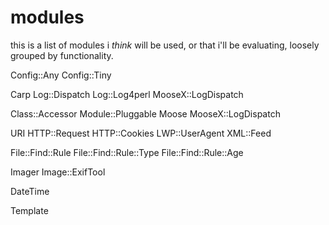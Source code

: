 modules
===

this is a list of modules i *think* will be used, or that i'll be evaluating,
loosely grouped by functionality.

Config::Any
Config::Tiny

Carp
Log::Dispatch
Log::Log4perl
MooseX::LogDispatch

Class::Accessor
Module::Pluggable
Moose
MooseX::LogDispatch

URI
HTTP::Request
HTTP::Cookies
LWP::UserAgent
XML::Feed

File::Find::Rule
File::Find::Rule::Type
File::Find::Rule::Age

Imager
Image::ExifTool

DateTime

Template

